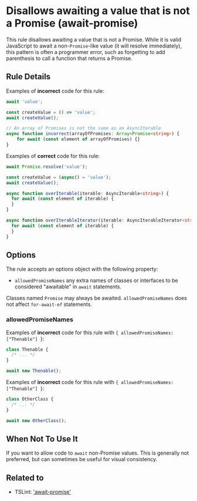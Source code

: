 # Disallows awaiting a value that is not a Promise (await-promise)

This rule disallows awaiting a value that is not a Promise.
While it is valid JavaScript to await a non-`Promise`-like value (it will resolve immediately), this pattern is often a programmer error, such as forgetting to add parenthesis to call a function that returns a Promise.

## Rule Details

Examples of **incorrect** code for this rule:

```ts
await 'value';

const createValue = () => 'value';
await createValue();
```

```ts
// An array of Promises is not the same as an AsyncIterable
async function incorrect(arrayOfPromises: Array<Promise<string>) {
    for await (const element of arrayOfPromises) {}
}
```

Examples of **correct** code for this rule:

```ts
await Promise.resolve('value');

const createValue = (async() = 'value');
await createValue();
```

```ts
async function overIterable(iterable: AsyncIterable<string>) {
  for await (const element of iterable) {
  }
}

async function overIterableIterator(iterable: AsyncIterableIterator<string>) {
  for await (const element of iterable) {
  }
}
```

## Options

The rule accepts an options object with the following property:

- `allowedPromiseNames` any extra names of classes or interfaces to be considered "awaitable" in `await` statements.

Classes named `Promise` may always be awaited.
`allowedPromiseNames` does not affect `for-await-of` statements.

### allowedPromiseNames

Examples of **incorrect** code for this rule with `{ allowedPromiseNames: ["Thenable"] }`:

```ts
class Thenable {
  /* ... */
}

await new Thenable();
```

Examples of **incorrect** code for this rule with `{ allowedPromiseNames: ["Thenable"] }`:

```ts
class OtherClass {
  /* ... */
}

await new OtherClass();
```

## When Not To Use It

If you want to allow code to `await` non-Promise values.
This is generally not preferred, but can sometimes be useful for visual consistency.

## Related to

- TSLint: ['await-promise'](https://palantir.github.io/tslint/rules/await-promise)
